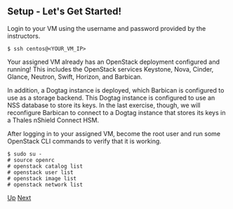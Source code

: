 ## Setup - Let's Get Started!
Login to your VM using the username and password provided by the instructors.

    $ ssh centos@<YOUR_VM_IP>

Your assigned VM already has an OpenStack deployment configured and running!   This includes the OpenStack services Keystone, Nova, Cinder, Glance, Neutron, Swift, Horizon, and Barbican.

In addition, a Dogtag instance is deployed, which Barbican is configured to use as a storage backend.  This Dogtag instance is configured to use an NSS database to store its keys.  In the last exercise, though, we will reconfigure Barbican to connect to a Dogtag instance that stores its keys in a Thales nShield Connect HSM.

After logging in to your assigned VM, become the root user and run some OpenStack CLI commands to verify that it is working.

    $ sudo su -
    # source openrc
    # openstack catalog list
    # openstack user list
    # openstack image list
    # openstack network list

[Up](../README.md) [Next](Exercise_01_Passphrases.md)
